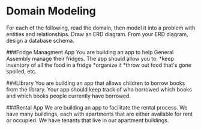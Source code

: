 # Domain Modeling

For each of the following, read the domain, then model it into a problem with entities and relationships. Draw an ERD diagram. From your ERD diagram, design a database schema.

###Fridge Managment App
You are building an app to help General Assembly manage their fridges. The app should allow you to:
  *keep inventory of all the food in a fridge
  *organize it
  *throw out food that's gone spoiled, etc.

###Library
You are building an app that allows children to borrow books from the library. Your app should keep track of who borrowed which books and which books people currently have borrowed.

###Rental App
We are building an app to facilitate the rental process. We have many buildings, each with apartments that are either available for rent or occupied. We have tenants that live in our apartment buildings.

